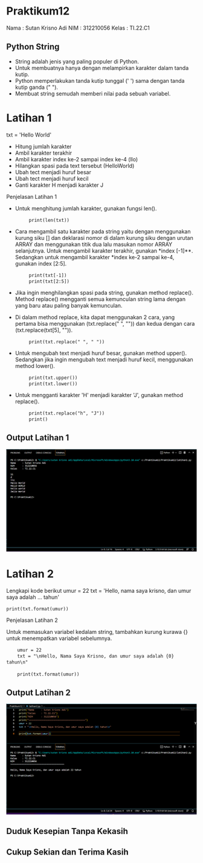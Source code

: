 # Praktikum12

Nama    : Sutan Krisno Adi
NIM     : 312210056
Kelas   : TI.22.C1

## Python String
 - String adalah jenis yang paling populer di Python.
 - Untuk membuatnya hanya dengan melampirkan karakter dalam tanda kutip.
 - Python memperlakukan tanda kutip tunggal (' ') sama dengan tanda kutip ganda (" ").
 - Membuat string semudah memberi nilai pada sebuah variabel.

# Latihan 1
txt = 'Hello World'
 - Hitung jumlah karakter
 - Ambil karakter terakhir
 - Ambil karakter index ke-2 sampai index ke-4 (llo)
 - Hilangkan spasi pada text tersebut (HelloWorld)
 - Ubah tect menjadi huruf besar
 - Ubah tect menjadi huruf kecil
 - Ganti karakter H menjadi karakter J

 Penjelasan Latihan 1
 - Untuk menghitung jumlah karakter, gunakan fungsi len().
           
            print(len(txt))

 - Cara mengambil satu karakter pada string yaitu dengan menggunakan kurung siku [] dan deklarasi nomor di dalam kurung siku dengan urutan ARRAY dan menggunakan titik dua lalu masukan nomor ARRAY selanjutnya. Untuk mengambil karakter terakhir, gunakan *index [-1]**. Sedangkan untuk mengambil karakter *index ke-2 sampai ke-4, gunakan index [2:5].
           
            print(txt[-1])
            print(txt[2:5])

 - Jika ingin menghilangkan spasi pada string, gunakan method replace(). Method replace() mengganti semua kemunculan string lama dengan yang baru atau paling banyak kemunculan.
 - Di dalam method replace, kita dapat menggunakan 2 cara, yang pertama bisa menggunakan (txt.replace(" ", "")) dan kedua dengan cara (txt.replace(txt[5], "")).
           
            print(txt.replace(" ", " "))

 - Untuk mengubah text menjadi huruf besar, gunakan method upper(). Sedangkan jika ingin mengubah text menjadi huruf kecil, menggunakan method lower().
           
            print(txt.upper())
            print(txt.lower())

 - Untuk mengganti karakter 'H' menjadi karakter 'J', gunakan method replace().
           
            print(txt.replace("h", "J"))
            print()

## Output Latihan 1

![image1,png](sikirinsot/ss1.png)

# Latihan 2
Lengkapi kode berikut
    umur = 22
    txt = 'Hello, nama saya krisno, dan umur saya adalah ... tahun'

    print(txt.format(umur))

Penjelasan Latihan 2

Untuk memasukan variabel kedalam string, tambahkan kurung kurawa {} untuk menempatkan variabel sebelumnya.

        umur = 22
        txt = "\nHello, Nama Saya Krisno, dan umur saya adalah {0} tahun\n"

        print(txt.format(umur))

## Output Latihan 2

![image2.png](sikirinsot/ss2.png)


## Duduk Kesepian Tanpa Kekasih
## Cukup Sekian dan Terima Kasih